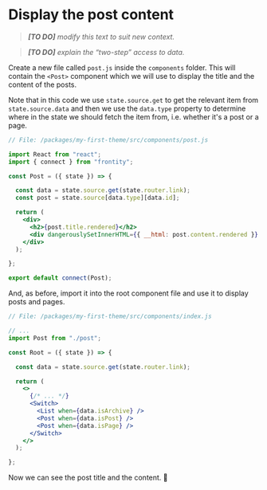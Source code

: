 # Display the post content

> *__[TO DO]__ modify this text to suit new context.*

> *__[TO DO]__ explain the “two-step” access to data.*

Create a new file called `post.js` inside the `components` folder. This will contain the `<Post>` component which we will use to display the title and the content of the posts.

Note that in this code we use `state.source.get` to get the relevant item from `state.source.data` and then we use the `data.type` property to determine where in the state we should fetch the item from, i.e. whether it's a post or a page.

```jsx
// File: /packages/my-first-theme/src/components/post.js

import React from "react";
import { connect } from "frontity";

const Post = ({ state }) => {

  const data = state.source.get(state.router.link);
  const post = state.source[data.type][data.id];

  return (
    <div>
      <h2>{post.title.rendered}</h2>
      <div dangerouslySetInnerHTML={{ __html: post.content.rendered }} />
    </div>
  );

};

export default connect(Post);
```

And, as before, import it into the root component file and use it to display posts and pages.

```jsx
// File: /packages/my-first-theme/src/components/index.js

// ...
import Post from "./post";

const Root = ({ state }) => {

  const data = state.source.get(state.router.link);

  return (
    <>
      {/* ... */}
      <Switch>
        <List when={data.isArchive} />
        <Post when={data.isPost} />
        <Post when={data.isPage} />
      </Switch>
    </>
  );

};
```

Now we can see the post title and the content. 🙌